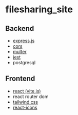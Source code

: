 # filesharing_site

## Backend 
- [express.js](https://expressjs.com/)
- [cors](https://www.npmjs.com/package/cors)
- [multer](https://www.npmjs.com/package/multer)
- [jest](https://jestjs.io/docs/getting-started)
- postgresql

## Frontend 
- [react (vite.js)](https://vite.dev/guide/)
- react router dom
- [tailwind css](https://tailwindcss.com/docs/installation)
- [react-icons](https://react-icons.github.io/react-icons/)
